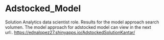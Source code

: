 # Adstocked_Model
Solution Analytics data scientist role.
Results for the model approach search volumen.
The model approach for adstocked model can view in the next url:.
https://ednalopez27.shinyapps.io/AdstockedSolutionKantar/
